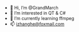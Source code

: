 - 👋 Hi, I’m @GrandMarch
- 👀 I’m interested in QT & C#
- 🌱 I’m currently learning  ffmpeg
- 📫 izhanghe@foxmail.com


